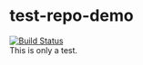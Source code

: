 # test-repo-demo
[![Build Status](https://travis-ci.org/codefellows-seattle-301d4/test-repo-demo.svg?branch=master)](https://travis-ci.org/codefellows-seattle-301d4/test-repo-demo)  
This is only a test.
